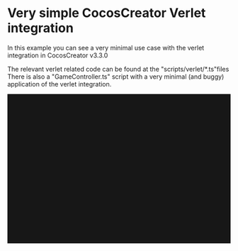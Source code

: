 # Very simple CocosCreator Verlet integration

In this example you can see a very minimal use case with the verlet integration in CocosCreator v3.3.0

The relevant verlet related code can be found at the "scripts/verlet/*.ts"files
There is also a "GameController.ts" script with a very minimal (and buggy) application of the verlet integration.

![Alt Text](https://github.com/david-bm97/cocos-verlet-integration/blob/master/example.gif?raw=true)

